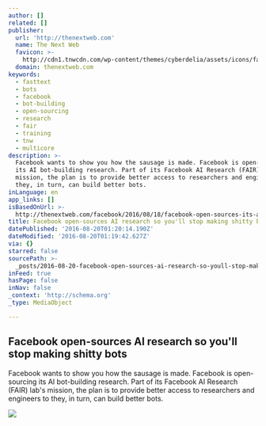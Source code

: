 ```yaml
---
author: []
related: []
publisher:
  url: 'http://thenextweb.com'
  name: The Next Web
  favicon: >-
    http://cdn1.tnwcdn.com/wp-content/themes/cyberdelia/assets/icons/favicon-16x16.png?v=1470647965
  domain: thenextweb.com
keywords:
  - fasttext
  - bots
  - facebook
  - bot-building
  - open-sourcing
  - research
  - fair
  - training
  - tnw
  - multicore
description: >-
  Facebook wants to show you how the sausage is made. Facebook is open-sourcing
  its AI bot-building research. Part of its Facebook AI Research (FAIR) lab's
  mission, the plan is to provide better access to researchers and engineers to
  they, in turn, can build better bots.
inLanguage: en
app_links: []
isBasedOnUrl: >-
  http://thenextweb.com/facebook/2016/08/18/facebook-open-sources-its-ai-building-research-so-youll-stop-building-shitty-bots/
title: Facebook open-sources AI research so you'll stop making shitty bots
datePublished: '2016-08-20T01:20:14.190Z'
dateModified: '2016-08-20T01:19:42.627Z'
via: {}
starred: false
sourcePath: >-
  _posts/2016-08-20-facebook-open-sources-ai-research-so-youll-stop-making-shit.md
inFeed: true
hasPage: false
inNav: false
_context: 'http://schema.org'
_type: MediaObject

---
```

<article style=""><h1>Facebook open-sources AI research so you'll stop making shitty bots</h1><p>Facebook wants to show you how the sausage is made. Facebook is open-sourcing its AI bot-building research. Part of its Facebook AI Research (FAIR) lab's mission, the plan is to provide better access to researchers and engineers to they, in turn, can build better bots.</p><img src="http://cdn1.tnwcdn.com/wp-content/blogs.dir/1/files/2016/06/facebook-messenger-stock.jpg" /></article>